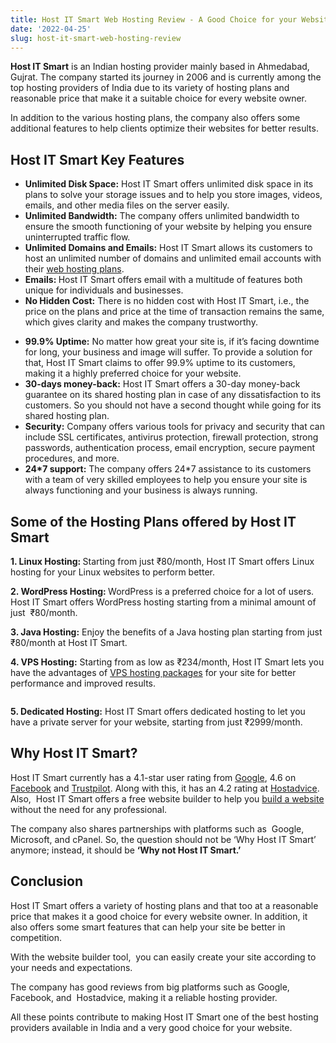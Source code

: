 ```yaml
---
title: Host IT Smart Web Hosting Review - A Good Choice for your Website
date: '2022-04-25'
slug: host-it-smart-web-hosting-review
---
```

<!-- wp:paragraph -->
<p><strong>Host IT Smart</strong> is an Indian hosting provider mainly based in Ahmedabad, Gujrat. The company started its journey in 2006 and is currently among the top hosting providers of India due to its variety of hosting plans and reasonable price that make it a suitable choice for every website owner.</p>
<!-- /wp:paragraph -->

<!-- wp:paragraph -->
<p>In addition to the various hosting plans, the company also offers some additional features to help clients optimize their websites for better results. </p>
<!-- /wp:paragraph -->

<!-- wp:heading -->
<h2>Host IT Smart Key Features</h2>
<!-- /wp:heading -->

<!-- wp:list -->
<ul><li><strong>Unlimited Disk Space:</strong> Host IT Smart offers unlimited disk space in its plans to solve your storage issues and to help you store images, videos, emails, and other media files on the server easily.&nbsp;</li><li><strong>Unlimited Bandwidth:</strong> The company offers unlimited bandwidth to ensure the smooth functioning of your website by helping you ensure uninterrupted traffic flow.&nbsp;</li><li><strong>Unlimited Domains and Emails:</strong> Host IT Smart allows its customers to host an unlimited number of domains and unlimited email accounts with their <a href="https://www.hostitsmart.com/web-hosting">web hosting plans</a>.&nbsp;</li><li><strong>Emails: </strong>Host IT Smart offers email with a multitude of features both unique for individuals and businesses.&nbsp;</li><li><strong>No Hidden Cost:</strong> There is no hidden cost with Host IT Smart, i.e., the price on the plans and price at the time of transaction remains the same, which gives clarity and makes the company trustworthy.</li></ul>
<!-- /wp:list -->

<!-- wp:list -->
<ul><li><strong>99.9% Uptime:</strong> No matter how great your site is, if it’s facing downtime for long, your business and image will suffer. To provide a solution for that, Host IT Smart claims to offer 99.9% uptime to its customers, making it a highly preferred choice for your website.&nbsp;</li><li><strong>30-days money-back:</strong> Host IT Smart offers a 30-day money-back guarantee on its shared hosting plan in case of any dissatisfaction to its customers. So you should not have a second thought while going for its shared hosting plan.&nbsp;</li><li><strong>Security:</strong> Company offers various tools for privacy and security that can include SSL certificates, antivirus protection, firewall protection, strong passwords, authentication process, email encryption, secure payment procedures, and more.&nbsp;</li><li><strong>24*7 support:</strong> The company offers 24*7 assistance to its customers with a team of very skilled employees to help you ensure your site is always functioning and your business is always running.&nbsp;</li></ul>
<!-- /wp:list -->

<!-- wp:heading -->
<h2>Some of the Hosting Plans offered by Host IT Smart</h2>
<!-- /wp:heading -->

<!-- wp:paragraph -->
<p><strong>1. Linux Hosting: </strong>Starting from just ₹80/month, Host IT Smart offers Linux hosting for your Linux websites to perform better.&nbsp;</p>
<!-- /wp:paragraph -->

<!-- wp:paragraph -->
<p><strong>2. WordPress Hosting: </strong>WordPress is a preferred choice for a lot of users. Host IT Smart offers WordPress hosting starting from a minimal amount of just&nbsp; ₹80/month.&nbsp;</p>
<!-- /wp:paragraph -->

<!-- wp:paragraph -->
<p><strong>3. Java Hosting:</strong> Enjoy the benefits of a Java hosting plan starting from just&nbsp; ₹80/month at Host IT Smart.&nbsp;</p>
<!-- /wp:paragraph -->

<!-- wp:paragraph -->
<p><strong>4. VPS Hosting:</strong> Starting from as low as ₹234/month, Host IT Smart lets you have the advantages of <a href="https://www.hostitsmart.com/servers/vps-hosting">VPS hosting packages</a> for your site for better performance and improved results.</p>
<!-- /wp:paragraph -->

<!-- wp:image {"id":6451,"sizeSlug":"full","linkDestination":"none"} -->
<figure class="wp-block-image size-full"><img src="https://www.waytoidea.com/wp-content/uploads/2022/04/Host-IT-Smart-Web-Hosting-Plans-and-Pricing.png" alt="" class="wp-image-6451"/></figure>
<!-- /wp:image -->

<!-- wp:paragraph -->
<p><strong>5. Dedicated Hosting:</strong> Host IT Smart offers dedicated hosting to let you have a private server for your website, starting from just ₹2999/month.&nbsp;</p>
<!-- /wp:paragraph -->

<!-- wp:heading -->
<h2>Why Host IT Smart? </h2>
<!-- /wp:heading -->

<!-- wp:paragraph -->
<p>Host IT Smart currently has a 4.1-star user rating from <a href="https://www.google.com/maps/place/Host+IT+Smart/@23.012958,72.529813,15z/data=!4m5!3m4!1s0x0:0x91cf8c25003fbd01!8m2!3d23.012958!4d72.529813">Google</a>, 4.6 on <a href="https://www.facebook.com/hostitsmart">Facebook</a> and <a href="https://www.trustpilot.com/review/www.hostitsmart.com">Trustpilot</a>. Along with this, it has an 4.2 rating at <a href="https://hostadvice.com/hosting-company/host-it-smart-reviews">Hostadvice</a>. Also,  Host IT Smart offers a free website builder to help you <a href="https://www.waytoidea.com/how-to-start-a-blog/" data-type="URL" data-id="https://www.waytoidea.com/how-to-start-a-blog/" target="_blank" rel="noreferrer noopener">build a website</a> without the need for any professional.</p>
<!-- /wp:paragraph -->

<!-- wp:paragraph -->
<p>The company also shares partnerships with platforms such as  Google, Microsoft, and cPanel. So, the question should not be ‘Why Host IT Smart’  anymore; instead, it should be <strong>‘Why not Host IT Smart.’</strong> </p>
<!-- /wp:paragraph -->

<!-- wp:heading -->
<h2>Conclusion</h2>
<!-- /wp:heading -->

<!-- wp:paragraph -->
<p>Host IT Smart offers a variety of hosting plans and that too at a reasonable price that makes it a good choice for every website owner. In addition, it also offers some smart features that can help your site be better in competition.</p>
<!-- /wp:paragraph -->

<!-- wp:paragraph -->
<p>With the website builder tool,  you can easily create your site according to your needs and expectations. </p>
<!-- /wp:paragraph -->

<!-- wp:paragraph -->
<p>The company has good reviews from big platforms such as Google, Facebook, and  Hostadvice, making it a reliable hosting provider.</p>
<!-- /wp:paragraph -->

<!-- wp:paragraph -->
<p>All these points contribute to making Host IT Smart one of the best hosting providers available in India and a very good choice for your website.</p>
<!-- /wp:paragraph -->
